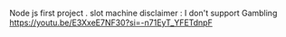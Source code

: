 Node js first project .
slot machine
disclaimer : I don't support Gambling 
https://youtu.be/E3XxeE7NF30?si=-n71EyT_YFETdnpF
